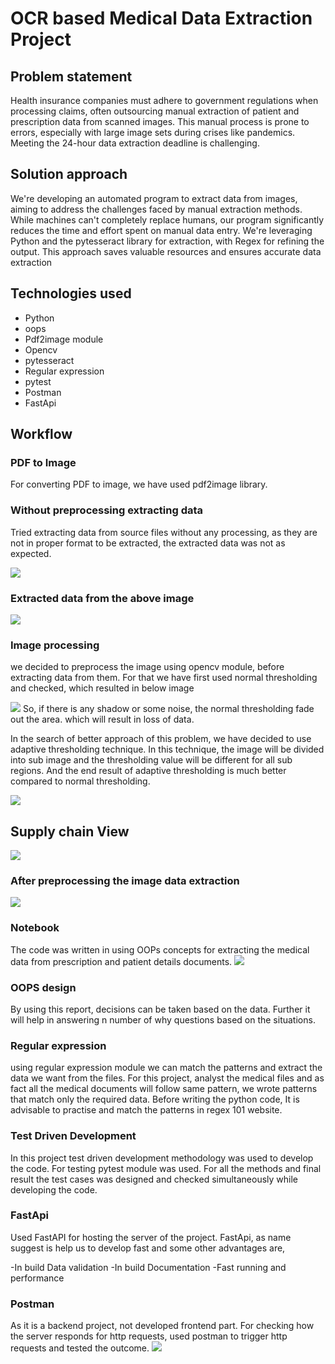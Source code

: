 # OCR based Medical Data Extraction Project

## Problem statement

Health insurance companies must adhere to government regulations when processing claims, often outsourcing manual extraction of patient and prescription data from scanned images. This manual process is prone to errors, especially with large image sets during crises like pandemics. Meeting the 24-hour data extraction deadline is challenging.

## Solution approach

We're developing an automated program to extract data from images, aiming to address the challenges faced by manual extraction methods. While machines can't completely replace humans, our program significantly reduces the time and effort spent on manual data entry. We're leveraging Python and the pytesseract library for extraction, with Regex for refining the output. This approach saves valuable resources and ensures accurate data extraction

## Technologies used

- Python
- oops
- Pdf2image module
- Opencv
- pytesseract
- Regular expression
- pytest
- Postman
- FastApi

## Workflow

### PDF to Image
For converting PDF to image, we have used pdf2image library.

### Without preprocessing extracting data
Tried extracting data from source files without any processing, as they are not in proper format to be extracted, the extracted data was not as expected.

<img src="https://github.com/TrivikramR/BI-360/blob/main/Data%20Files/finance%20.png" class="center">

### Extracted data from the above image
<img src="https://github.com/TrivikramR/BI-360/blob/main/Data%20Files/sales.png" class="center">

### Image processing
we decided to preprocess the image using opencv module, before extracting data from them. For that we have first used normal thresholding and checked, which resulted in below image

<img src="https://github.com/TrivikramR/BI-360/blob/main/Data%20Files/marketing.png" class="center">
So, if there is any shadow or some noise, the normal thresholding fade out the area. which will result in loss of data.

In the search of better approach of this problem, we have decided to use adaptive thresholding technique. In this technique, the image will be divided into sub image and the thresholding value will be different for all sub regions. And the end result of adaptive thresholding is much better compared to normal thresholding.

<img src="https://github.com/TrivikramR/BI-360/blob/main/Data%20Files/marketing.png" class="center">

## Supply chain View
<img src="https://github.com/TrivikramR/BI-360/blob/main/Data%20Files/supply%20chain.png" class="center">

### After preprocessing the image data extraction
<img src="https://github.com/TrivikramR/BI-360/blob/main/Data%20Files/executive.png" class="center">

### Notebook
The code was written in using OOPs concepts for extracting the medical data from prescription and patient details documents.
<img src="https://github.com/TrivikramR/BI-360/blob/main/Data%20Files/performance.png" class="center">

### OOPS design

By using this report, decisions can be taken based on the data. Further it will help in answering n number of why questions based on the situations.

### Regular expression

using regular expression module we can match the patterns and extract the data we want from the files. For this project, analyst the medical files and as fact all the medical documents will follow same pattern, we wrote patterns that match only the required data. Before writing the python code, It is advisable to practise and match the patterns in regex 101 website.

### Test Driven Development

In this project test driven development methodology was used to develop the code. For testing pytest module was used. For all the methods and final result the test cases was designed and checked simultaneously while developing the code.

### FastApi

Used FastAPI for hosting the server of the project. FastApi, as name suggest is help us to develop fast and some other advantages are,

-In build Data validation
-In build Documentation
-Fast running and performance

### Postman

As it is a backend project, not developed frontend part. For checking how the server responds for http requests, used postman to trigger http requests and tested the outcome.
<img src="https://github.com/TrivikramR/BI-360/blob/main/Data%20Files/performance.png" class="center">


